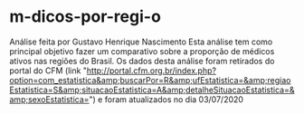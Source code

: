 # m-dicos-por-regi-o
Análise feita por Gustavo Henrique Nascimento     Esta análise tem como principal objetivo fazer um comparativo sobre a proporção de médicos ativos nas regiões do Brasil.     Os dados desta análise foram retirados do portal do CFM (link "http://portal.cfm.org.br/index.php?option=com_estatistica&amp;buscarPor=R&amp;ufEstatistica=&amp;regiaoEstatistica=S&amp;situacaoEstatistica=A&amp;detalheSituacaoEstatistica=&amp;sexoEstatistica=")  e foram atualizados no dia 03/07/2020 
